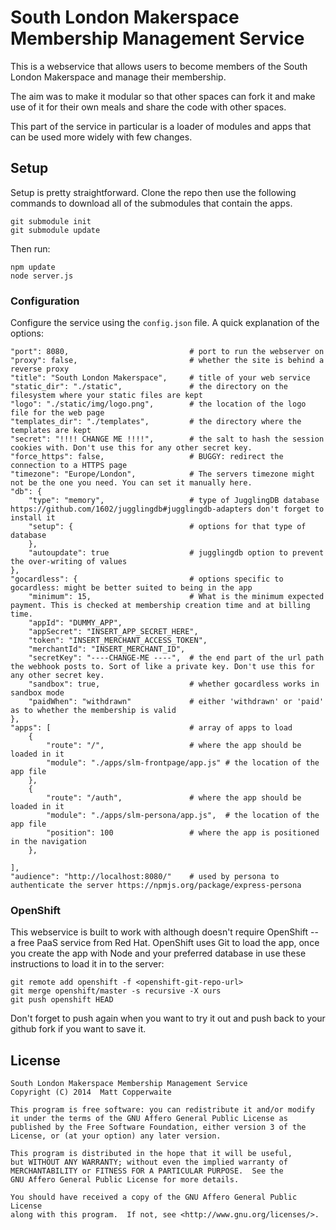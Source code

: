 # South London Makerspace Membership Management Service

This is a webservice that allows users to become members of the South London Makerspace and manage their membership.

The aim was to make it modular so that other spaces can fork it and make use of it for their own meals and share the code with other spaces.

This part of the service in particular is a loader of modules and apps that can be used more widely with few changes.

## Setup
Setup is pretty straightforward. Clone the repo then use the following commands to download all of the submodules that contain the apps.

    git submodule init 
    git submodule update
    
Then run:

    npm update
    node server.js

### Configuration
Configure the service using the `config.json` file. A quick explanation of the options:

    "port": 8080,                           # port to run the webserver on
    "proxy": false,                         # whether the site is behind a reverse proxy
    "title": "South London Makerspace",     # title of your web service
    "static_dir": "./static",               # the directory on the filesystem where your static files are kept
    "logo": "./static/img/logo.png",        # the location of the logo file for the web page
    "templates_dir": "./templates",         # the directory where the templates are kept
    "secret": "!!!! CHANGE ME !!!!",        # the salt to hash the session cookies with. Don't use this for any other secret key.
    "force_https": false,                   # BUGGY: redirect the connection to a HTTPS page
    "timezone": "Europe/London",            # The servers timezone might not be the one you need. You can set it manually here.
    "db": {
        "type": "memory",                   # type of JugglingDB database https://github.com/1602/jugglingdb#jugglingdb-adapters don't forget to install it
        "setup": {                          # options for that type of database
        },
        "autoupdate": true                  # jugglingdb option to prevent the over-writing of values
    },
    "gocardless": {                         # options specific to gocardless: might be better suited to being in the app
        "minimum": 15,                      # What is the minimum expected payment. This is checked at membership creation time and at billing time.
        "appId": "DUMMY_APP",
        "appSecret": "INSERT_APP_SECRET_HERE",
        "token": "INSERT_MERCHANT_ACCESS_TOKEN",
        "merchantId": "INSERT_MERCHANT_ID",
        "secretKey": "----CHANGE-ME ----",  # the end part of the url path the webhook posts to. Sort of like a private key. Don't use this for any other secret key.
        "sandbox": true,                    # whether gocardless works in sandbox mode
        "paidWhen": "withdrawn"             # either 'withdrawn' or 'paid' as to whether the membership is valid
    },
    "apps": [                               # array of apps to load
        {
            "route": "/",                   # where the app should be loaded in it
            "module": "./apps/slm-frontpage/app.js" # the location of the app file
        },
        {
            "route": "/auth",               # where the app should be loaded in it
            "module": "./apps/slm-persona/app.js",  # the location of the app file
            "position": 100                 # where the app is positioned in the navigation
        },
        
    ],
    "audience": "http://localhost:8080/"    # used by persona to authenticate the server https://npmjs.org/package/express-persona

### OpenShift
This webservice is built to work with although doesn't require OpenShift -- a free PaaS service from Red Hat. OpenShift uses Git to load the app, once you create the app with Node and your preferred database in use these instructions to load it in to the server:

    git remote add openshift -f <openshift-git-repo-url>
    git merge openshift/master -s recursive -X ours
    git push openshift HEAD
    
Don't forget to push again when you want to try it out and push back to your github fork if you want to save it.

## License

    South London Makerspace Membership Management Service
    Copyright (C) 2014  Matt Copperwaite

    This program is free software: you can redistribute it and/or modify
    it under the terms of the GNU Affero General Public License as
    published by the Free Software Foundation, either version 3 of the
    License, or (at your option) any later version.

    This program is distributed in the hope that it will be useful,
    but WITHOUT ANY WARRANTY; without even the implied warranty of
    MERCHANTABILITY or FITNESS FOR A PARTICULAR PURPOSE.  See the
    GNU Affero General Public License for more details.

    You should have received a copy of the GNU Affero General Public License
    along with this program.  If not, see <http://www.gnu.org/licenses/>.
